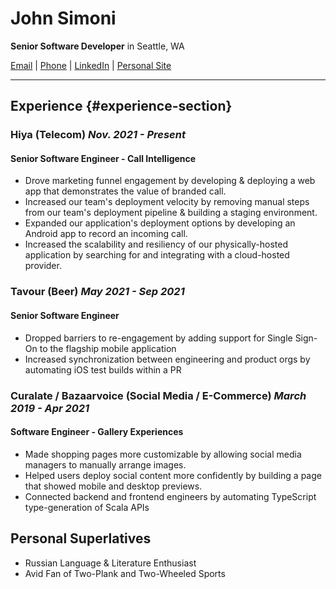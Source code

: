 # John Simoni
**Senior Software Developer** in Seattle, WA

[Email](mailto://jsimoni03@gmail.com) | [Phone](tel://+15167803526) | [LinkedIn](https://www.linkedin.com/in/johnsimoni/) | [Personal Site](https://jsimoni42.github.io)

---

## Experience {#experience-section}

### Hiya (Telecom) *Nov. 2021 - Present* 
#### Senior Software Engineer - Call Intelligence
- Drove marketing funnel engagement by developing & deploying a web app that demonstrates the value of branded call. 
- Increased our team's deployment velocity by removing manual steps from our team's deployment pipeline & building a staging environment.
- Expanded our application's deployment options by developing an Android app to record an incoming call.
- Increased the scalability and resiliency of our physically-hosted application by searching for and integrating with a cloud-hosted provider.

### Tavour (Beer) *May 2021 - Sep 2021*
#### Senior Software Engineer
- Dropped barriers to re-engagement by adding support for Single Sign-On to the flagship mobile application
- Increased synchronization between engineering and product orgs by automating iOS test builds within a PR

### Curalate / Bazaarvoice (Social Media / E-Commerce) *March 2019 - Apr 2021*
#### Software Engineer - Gallery Experiences
- Made shopping pages more customizable by allowing social media managers to manually arrange images.
- Helped users deploy social content more confidently by building a page that showed mobile and desktop previews. 
- Connected backend and frontend engineers by automating TypeScript type-generation of Scala APIs

## Personal Superlatives
- Russian Language & Literature Enthusiast
- Avid Fan of Two-Plank and Two-Wheeled Sports
